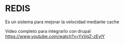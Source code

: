 REDIS
==

Es un sistema para mejorar la velocidad mediante cache

Video completo para integrarlo con drupal
https://www.youtube.com/watch?v=YxVqZ-zEylY
